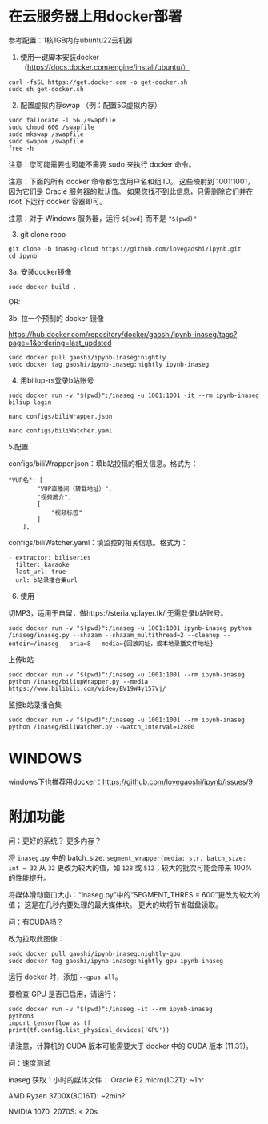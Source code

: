# 在云服务器上用docker部署

参考配置：1核1GB内存ubuntu22云机器

1. 使用一键脚本安装docker（https://docs.docker.com/engine/install/ubuntu/）
```
curl -fsSL https://get.docker.com -o get-docker.sh
sudo sh get-docker.sh
```

2. 配置虚拟内存swap （例：配置5G虚拟内存）
```
sudo fallocate -l 5G /swapfile
sudo chmod 600 /swapfile
sudo mkswap /swapfile
sudo swapon /swapfile
free -h
```

注意：您可能需要也可能不需要 sudo 来执行 docker 命令。

注意：下面的所有 docker 命令都包含用户名和组 ID。 这些映射到 1001:1001，因为它们是 Oracle 服务器的默认值。 如果您找不到此信息，只需删除它们并在 root 下运行 docker 容器即可。

注意：对于 Windows 服务器，运行 `${pwd}` 而不是 `"$(pwd)"`

3. git clone repo
```
git clone -b inaseg-cloud https://github.com/lovegaoshi/ipynb.git
cd ipynb
```

3a. 安装docker镜像
```
sudo docker build .
```
OR:

3b. 拉一个预制的 docker 镜像

https://hub.docker.com/repository/docker/gaoshi/ipynb-inaseg/tags?page=1&ordering=last_updated

```
sudo docker pull gaoshi/ipynb-inaseg:nightly
sudo docker tag gaoshi/ipynb-inaseg:nightly ipynb-inaseg
```

4. 用biliup-rs登录b站账号
```
sudo docker run -v "$(pwd)":/inaseg -u 1001:1001 -it --rm ipynb-inaseg
biliup login
```
```
nano configs/biliWrapper.json
```
```
nano configs/biliWatcher.yaml
```

5.配置

configs/biliWrapper.json：填b站投稿的相关信息。格式为：
```
"VUP名": [
        "VUP直播间（转载地址）",
        "视频简介",
        [
            "视频标签"
        ]
    ],
```
configs/biliWatcher.yaml：填监控的相关信息。格式为：
```
- extractor: biliseries
  filter: karaoke
  last_url: true
  url: b站录播合集url
```



6. 使用

切MP3，适用于自留，做https://steria.vplayer.tk/ 无需登录b站账号。

`sudo docker run -v "$(pwd)":/inaseg -u 1001:1001 ipynb-inaseg python /inaseg/inaseg.py --shazam --shazam_multithread=2 --cleanup --outdir=/inaseg --aria=8 --media={回放网址，或本地录播文件地址}`

上传b站

`sudo docker run -v "$(pwd)":/inaseg -u 1001:1001 --rm ipynb-inaseg python /inaseg/biliupWrapper.py --media https://www.bilibili.com/video/BV19W4y157Vj/ `

监控b站录播合集

`sudo docker run -v "$(pwd)":/inaseg -u 1001:1001 --rm ipynb-inaseg python /inaseg/BiliWatcher.py --watch_interval=12800`

# WINDOWS 

windows下也推荐用docker：https://github.com/lovegaoshi/ipynb/issues/9

# 附加功能

问：更好的系统？ 更多内存？

将 `inaseg.py` 中的 batch_size: `segment_wrapper(media: str, batch_size: int = 32` 从 `32` 更改为较大的值，如 `128` 或 `512`；较大的批次可能会带来 100% 的性能提升。

将媒体滑动窗口大小：“inaseg.py”中的“SEGMENT_THRES = 600”更改为较大的值； 这是在几秒内要处理的最大媒体块。 更大的块将节省磁盘读取。

问：有CUDA吗？

改为拉取此图像：

````
sudo docker pull gaoshi/ipynb-inaseg:nightly-gpu
sudo docker tag gaoshi/ipynb-inaseg:nightly-gpu ipynb-inaseg
````

运行 docker 时，添加 `--gpus all`。

要检查 GPU 是否已启用，请运行：

````
sudo docker run -v "$(pwd)":/inaseg -it --rm ipynb-inaseg
python3
import tensorflow as tf
print(tf.config.list_physical_devices('GPU'))
````

请注意，计算机的 CUDA 版本可能需要大于 docker 中的 CUDA 版本 (11.3?)。

问：速度测试

inaseg 获取 1 小时的媒体文件：
Oracle E2.micro(1C2T): ~1hr

AMD Ryzen 3700X(8C16T): ~2min?

NVIDIA 1070, 2070S: < 20s
